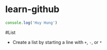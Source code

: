 # learn-github
```js
console.log('Huy Hung')
```
#List
+ Create a list by starting a line with `+`, `-`, or `*`
